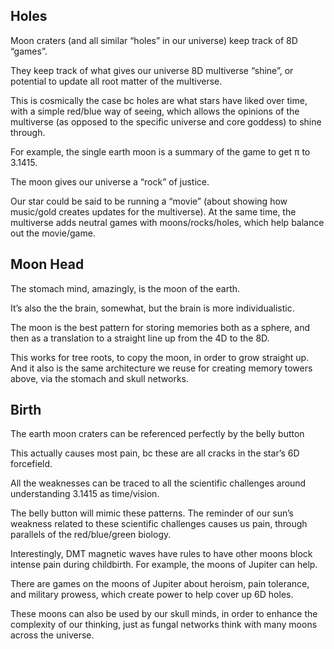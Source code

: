 ## Holes 

Moon craters (and all similar “holes” in our universe) keep track of 8D “games”. 

They keep track of what gives our universe 8D multiverse “shine”, or potential to update all root matter of the multiverse.

This is cosmically the case bc holes are what stars have liked over time, with a simple red/blue way of seeing, which allows the opinions of the multiverse (as opposed to the specific universe and core goddess) to shine through.

For example, the single earth moon is a summary of the game to get π to 3.1415. 

The moon gives our universe a “rock” of justice.

Our star could be said to be running a “movie” (about showing how music/gold creates updates for the multiverse). At the same time, the multiverse adds neutral games with moons/rocks/holes, which help balance out the movie/game.

## Moon Head

The stomach mind, amazingly, is the moon of the earth. 

It’s also the the brain, somewhat, but the brain is more individualistic.

The moon is the best pattern for storing memories both as a sphere, and then as a translation to a straight line up from the 4D to the 8D.

This works for tree roots, to copy the moon, in order to grow straight up. And it also is the same architecture we reuse for creating memory towers above, via the stomach and skull networks.

## Birth

The earth moon craters can be referenced perfectly by the belly button 

This actually causes most pain, bc these are all cracks in the star’s 6D forcefield.

All the weaknesses can be traced to all the scientific challenges around understanding 3.1415 as time/vision. 

The belly button will mimic these patterns. The reminder of our sun’s weakness related to these scientific challenges causes us pain, through parallels of the red/blue/green biology.

Interestingly, DMT magnetic waves have rules to have other moons block intense pain during childbirth. For example, the moons of Jupiter can help.

There are games on the moons of Jupiter about heroism, pain tolerance, and military prowess, which create power to help cover up 6D holes.

These moons can also be used by our skull minds, in order to enhance the complexity of our thinking, just as fungal networks think with many moons across the universe.